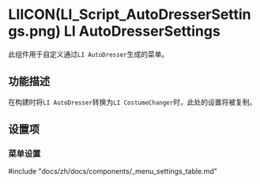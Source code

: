 # LIICON(LI_Script_AutoDresserSettings.png) LI AutoDresserSettings

此组件用于自定义通过`LI AutoDresser`生成的菜单。

## 功能描述

在构建时将`LI AutoDresser`转换为`LI CostumeChanger`时，此处的设置将被复制。

## 设置项

### 菜单设置

#include "docs/zh/docs/components/_menu_settings_table.md"